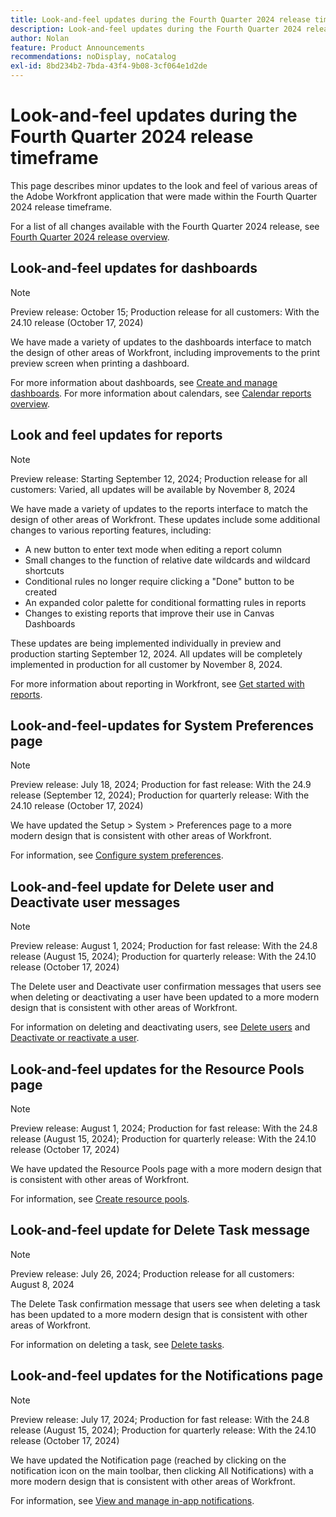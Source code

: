 ```yaml
---
title: Look-and-feel updates during the Fourth Quarter 2024 release time frame
description: Look-and-feel updates during the Fourth Quarter 2024 release time frame
author: Nolan
feature: Product Announcements
recommendations: noDisplay, noCatalog
exl-id: 8bd234b2-7bda-43f4-9b08-3cf064e1d2de
---
```

# Look-and-feel updates during the Fourth Quarter 2024 release timeframe

This page describes minor updates to the look and feel of various areas of the Adobe Workfront application that were made within the Fourth Quarter 2024 release timeframe.

For a list of all changes available with the Fourth Quarter 2024 release, see [Fourth Quarter 2024 release overview](/help/quicksilver/product-announcements/product-releases/24-q4-release-activity/24-q4-release-overview.md).

## Look-and-feel updates for dashboards

>[!NOTE]
>
>Preview release: October 15; Production release for all customers: With the 24.10 release (October 17, 2024)

We have made a variety of updates to the dashboards interface to match the design of other areas of Workfront, including improvements to the print preview screen when printing a dashboard.

For more information about dashboards, see [Create and manage dashboards](/help/quicksilver/reports-and-dashboards/dashboards/creating-and-managing-dashboards/create-and-manage-dashboards.md). For more information about calendars, see [Calendar reports overview](/help/quicksilver/reports-and-dashboards/reports/calendars/calendar-reports-overview.md).

## Look and feel updates for reports

>[!NOTE]
>
>Preview release: Starting September 12, 2024; Production release for all customers: Varied, all updates will be available by November 8, 2024

We have made a variety of updates to the reports interface to match the design of other areas of Workfront. These updates include some additional changes to various reporting features, including:

* A new button to enter text mode when editing a report column
* Small changes to the function of relative date wildcards and wildcard shortcuts
* Conditional rules no longer require clicking a "Done" button to be created
* An expanded color palette for conditional formatting rules in reports
* Changes to existing reports that improve their use in Canvas Dashboards

These updates are being implemented individually in preview and production starting September 12, 2024. All updates will be completely implemented in production for all customer by November 8, 2024.

For more information about reporting in Workfront, see [Get started with reports](/help/quicksilver/reports-and-dashboards/reports/reporting/get-started-reports-workfront.md).

## Look-and-feel-updates for System Preferences page

>[!NOTE]
>
>Preview release: July 18, 2024; Production for fast release: With the 24.9 release (September 12, 2024); Production for quarterly release: With the 24.10 release (October 17, 2024)

We have updated the Setup > System > Preferences page to a more modern design that is consistent with other areas of Workfront.

For information, see [Configure system preferences](/help/quicksilver/administration-and-setup/manage-workfront/security/configure-security-preferences.md).

## Look-and-feel update for Delete user and Deactivate user messages

>[!NOTE]
>
>Preview release: August 1, 2024; Production for fast release: With the 24.8 release (August 15, 2024); Production for quarterly release: With the 24.10 release (October 17, 2024)

The Delete user and Deactivate user confirmation messages that users see when deleting or deactivating a user have been updated to a more modern design that is consistent with other areas of Workfront.

For information on deleting and deactivating users, see [Delete users](/help/quicksilver/administration-and-setup/add-users/create-and-manage-users/delete-a-user.md) and [Deactivate or reactivate a user](/help/quicksilver/administration-and-setup/add-users/create-and-manage-users/deactivate-a-user.md).

## Look-and-feel updates for the Resource Pools page

>[!NOTE]
>
>Preview release: August 1, 2024; Production for fast release: With the 24.8 release (August 15, 2024); Production for quarterly release: With the 24.10 release (October 17, 2024)

We have updated the Resource Pools page with a more modern design that is consistent with other areas of Workfront.

For information, see [Create resource pools](/help/quicksilver/resource-mgmt/resource-planning/resource-pools/create-resource-pools.md).

## Look-and-feel update for Delete Task message

>[!NOTE]
>
>Preview release: July 26, 2024; Production release for all customers: August 8, 2024

The Delete Task confirmation message that users see when deleting a task has been updated to a more modern design that is consistent with other areas of Workfront.

For information on deleting a task, see [Delete tasks](/help/quicksilver/manage-work/tasks/manage-tasks/delete-tasks.md).

## Look-and-feel updates for the Notifications page

>[!NOTE]
>
>Preview release: July 17, 2024; Production for fast release: With the 24.8 release (August 15, 2024); Production for quarterly release: With the 24.10 release (October 17, 2024)

We have updated the Notification page (reached by clicking on the notification icon on the main toolbar, then clicking All Notifications) with a more modern design that is consistent with other areas of Workfront.

For information, see [View and manage in-app notifications](/help/quicksilver/workfront-basics/using-notifications/view-and-manage-in-app-notifications.md).
